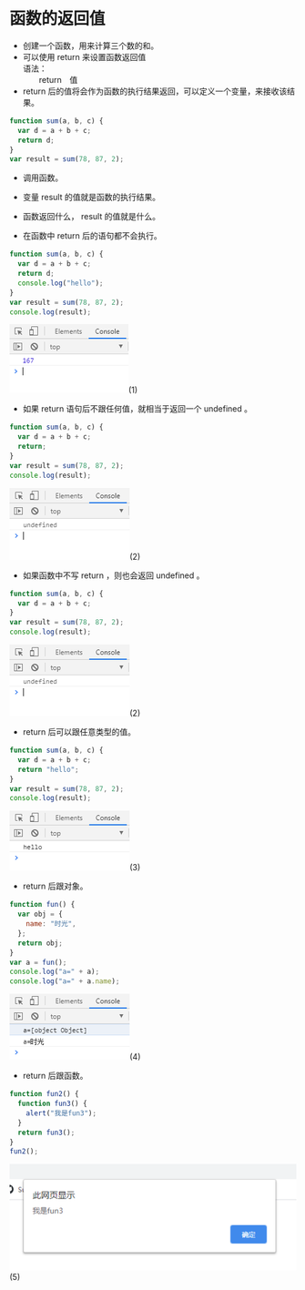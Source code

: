 # 函数的返回值

- 创建一个函数，用来计算三个数的和。
- 可以使用 return 来设置函数返回值  
  语法：  
  &emsp;&emsp;return&emsp;值
- return 后的值将会作为函数的执行结果返回，可以定义一个变量，来接收该结果。

```javascript
function sum(a, b, c) {
  var d = a + b + c;
  return d;
}
var result = sum(78, 87, 2);
```

- 调用函数。
- 变量 result 的值就是函数的执行结果。
- 函数返回什么， result 的值就是什么。

- 在函数中 return 后的语句都不会执行。

```javascript
function sum(a, b, c) {
  var d = a + b + c;
  return d;
  console.log("hello");
}
var result = sum(78, 87, 2);
console.log(result);
```

![image](../images/23/1.png)(1)

- 如果 return 语句后不跟任何值，就相当于返回一个 undefined 。

```javascript
function sum(a, b, c) {
  var d = a + b + c;
  return;
}
var result = sum(78, 87, 2);
console.log(result);
```

![image](../images/23/2.png)(2)

- 如果函数中不写 return ，则也会返回 undefined 。

```javascript
function sum(a, b, c) {
  var d = a + b + c;
}
var result = sum(78, 87, 2);
console.log(result);
```

![image](../images/23/2.png)(2)

- return 后可以跟任意类型的值。

```javascript
function sum(a, b, c) {
  var d = a + b + c;
  return "hello";
}
var result = sum(78, 87, 2);
console.log(result);
```

![image](../images/23/3.png)(3)

- return 后跟对象。

```javascript
function fun() {
  var obj = {
    name: "时光",
  };
  return obj;
}
var a = fun();
console.log("a=" + a);
console.log("a=" + a.name);
```

![image](../images/23/4.png)(4)

- return 后跟函数。

```javascript
function fun2() {
  function fun3() {
    alert("我是fun3");
  }
  return fun3();
}
fun2();
```

![image](../images/23/5.png)(5)
